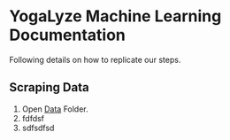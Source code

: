 # YogaLyze Machine Learning Documentation

Following details on how to replicate our steps.
## Scraping Data
1. Open [Data](https://github.com/YogaLyze/yogalyze-machine-learning-model/tree/main/Data) Folder.
2. fdfdsf
3. sdfsdfsd

